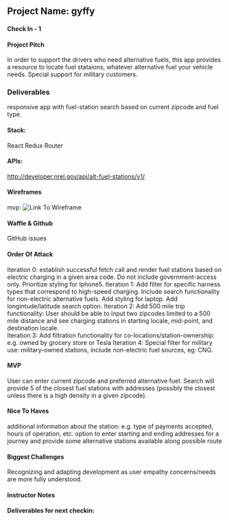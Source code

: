 ## Project Name: gyffy

#### Check In - 1

#### Project Pitch
In order to support the drivers who need alternative fuels, this app provides a resource to locate fuel stataions, whatever alternative fuel your vehicle needs.  Special support for military customers.

### Deliverables
responsive app with fuel-station search based on current zipcode and fuel type.

#### Stack:
React
Redux
Router

#### APIs:
http://developer.nrel.gov/api/alt-fuel-stations/v1/

#### Wireframes
mvp:
![Link To Wireframe](https://imgur.com/a/7lT8q69)

#### Waffle & Github
GitHub issues

#### Order Of Attack
Iteration 0: establish successful fetch call and render fuel stations based on electric charging in a given area code. Do not include government-access only. Prioritize styling for Iphone5.
Iteration 1: Add filter for specific harness types that correspond to high-speed charging. Include search functionality for non-electric alternative fuels. Add styling for laptop.  Add longintude/latitude search option.
Iteration 2: Add 500 mile trip functionality: User should be able to input two zipcodes limited to a 500 mile distance and see charging stations in starting locale, mid-point, and destination locale.  
Iteration 3: Add filtration functionality for co-locations/station-ownership:  e.g. owned by grocery store or Tesla
Iteration 4: Special filter for military use: military-owned stations, include non-electric fuel sources, eg: CNG.

#### MVP
User can enter current zipcode and preferred alternative fuel.  Search will provide 5 of the closest fuel stations with addresses (possibly the closest unless there is a high density in a given zipcode).

#### Nice To Haves
additional information about the station: e.g. type of payments accepted, hours of operation, etc.
option to enter starting and ending addresses for a journey and provide some alternative stations available along possible route

#### Biggest Challenges
Recognizing and adapting development as user empathy concerns/needs are more fully understood. 

#### Instructor Notes

#### Deliverables for next checkin:
